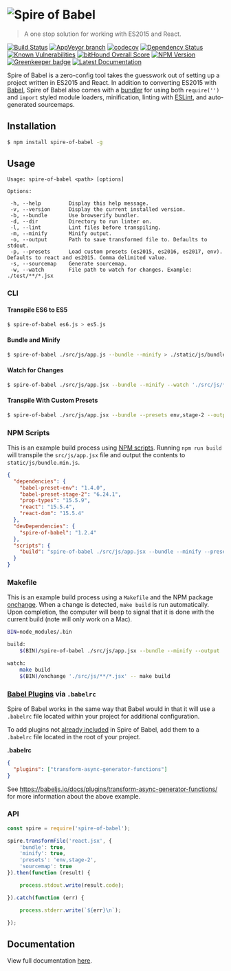# ![Spire of Babel](logo.png)

> A one stop solution for working with ES2015 and React.

[![Build Status](https://travis-ci.org/neogeek/spire-of-babel.svg?branch=master)](https://travis-ci.org/neogeek/spire-of-babel)
[![AppVeyor branch](https://img.shields.io/appveyor/ci/neogeek/spire-of-babel/master.svg)]()
[![codecov](https://img.shields.io/codecov/c/github/neogeek/spire-of-babel/master.svg)](https://codecov.io/gh/neogeek/spire-of-babel)
[![Dependency Status](https://david-dm.org/neogeek/spire-of-babel.svg)](https://david-dm.org/neogeek/spire-of-babel)
[![Known Vulnerabilities](https://snyk.io/test/npm/spire-of-babel/badge.svg)](https://snyk.io/test/npm/spire-of-babel)
[![bitHound Overall Score](https://www.bithound.io/github/neogeek/spire-of-babel/badges/score.svg)](https://www.bithound.io/github/neogeek/spire-of-babel)
[![NPM Version](http://img.shields.io/npm/v/spire-of-babel.svg?style=flat)](https://www.npmjs.org/package/spire-of-babel)
[![Greenkeeper badge](https://badges.greenkeeper.io/neogeek/spire-of-babel.svg)](https://greenkeeper.io/)
[![Latest Documentation](https://doxdox.org/images/badge-flat.svg)](https://doxdox.org/neogeek/spire-of-babel)

Spire of Babel is a zero-config tool takes the guesswork out of setting up a project written in ES2015 and React. In addition to converting ES2015 with [Babel](https://babeljs.io/), Spire of Babel also comes with a [bundler](https://github.com/babel/babelify) for using both `require('')` and `import` styled module loaders, minification, linting with [ESLint](http://eslint.org/), and auto-generated sourcemaps.

## Installation

```bash
$ npm install spire-of-babel -g
```

## Usage

```
Usage: spire-of-babel <path> [options]

Options:

 -h, --help         Display this help message.
 -v, --version      Display the current installed version.
 -b, --bundle       Use browserify bundler.
 -d, --dir          Directory to run linter on.
 -l, --lint         Lint files before transpiling.
 -m, --minify       Minify output.
 -o, --output       Path to save transformed file to. Defaults to stdout.
 -p, --presets      Load custom presets (es2015, es2016, es2017, env). Defaults to react and es2015. Comma delimited value.
 -s, --sourcemap    Generate sourcemap.
 -w, --watch        File path to watch for changes. Example: ./test/**/*.jsx
```

### CLI

#### Transpile ES6 to ES5

```bash
$ spire-of-babel es6.js > es5.js
```

#### Bundle and Minify

```bash
$ spire-of-babel ./src/js/app.js --bundle --minify > ./static/js/bundle.min.js
```

#### Watch for Changes

```bash
$ spire-of-babel ./src/js/app.jsx --bundle --minify --watch './src/js/**/*.jsx' --output ./static/js/bundle.min.js
```

#### Transpile With Custom Presets

```bash
$ spire-of-babel ./src/js/app.jsx --bundle --presets env,stage-2 --output ./static/js/bundle.min.js
```

### NPM Scripts

This is an example build process using [NPM scripts](https://docs.npmjs.com/misc/scripts). Running `npm run build` will transpile the `src/js/app.jsx` file and output the contents to `static/js/bundle.min.js`.

```json
{
  "dependencies": {
    "babel-preset-env": "1.4.0",
    "babel-preset-stage-2": "6.24.1",
    "prop-types": "15.5.9",
    "react": "15.5.4",
    "react-dom": "15.5.4"
  },
  "devDependencies": {
    "spire-of-babel": "1.2.4"
  },
  "scripts": {
    "build": "spire-of-babel ./src/js/app.jsx --bundle --minify --presets env,stage-2 --output ./static/js/bundle.min.js"
  }
}
```

### Makefile

This is an example build process using a `Makefile` and the NPM package [onchange](https://www.npmjs.com/package/onchange). When a change is detected, `make build` is run automatically. Upon completion, the computer will beep to signal that it is done with the current build (note will only work on a Mac).

```bash
BIN=node_modules/.bin

build:
	$(BIN)/spire-of-babel ./src/js/app.jsx --bundle --minify --output ./static/js/bundle.min.js && tput bel

watch:
	make build
	$(BIN)/onchange './src/js/**/*.jsx' -- make build
```

### [Babel Plugins](https://babeljs.io/docs/plugins/) via `.babelrc`

Spire of Babel works in the same way that Babel would in that it will use a `.babelrc` file located within your project for additional configuration.

To add plugins not [already included](package.json) in Spire of Babel, add them to a `.babelrc` file located in the root of your project.

**.babelrc**

```json
{
  "plugins": ["transform-async-generator-functions"]
}
```

See <https://babeljs.io/docs/plugins/transform-async-generator-functions/> for more information about the above example.

### API

```javascript
const spire = require('spire-of-babel');

spire.transformFile('react.jsx', {
    'bundle': true,
    'minify': true,
    'presets': 'env,stage-2',
    'sourcemap': true
}).then(function (result) {

    process.stdout.write(result.code);

}).catch(function (err) {

    process.stderr.write(`${err}\n`);

});
```

## Documentation

View full documentation [here](https://doxdox.org/neogeek/spire-of-babel).

